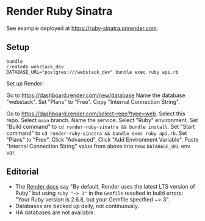 # Render Ruby Sinatra

See example deployed at
<https://ruby-sinatra.onrender.com>.

## Setup

```
bundle
createdb webstack_dev
DATABASE_URL="postgres:///webstack_dev" bundle exec ruby api.rb
```

Set up Render:

Go to <https://dashboard.render.com/new/database>
Name the database "webstack".
Set "Plans" to "Free".
Copy "Internal Connection String".

Go to <https://dashboard.render.com/select-repo?type=web>.
Select this repo.
Select `main` branch.
Name the service.
Select "Ruby" environment.
Set "Build command" to `cd render-ruby-sinatra && bundle install`.
Set "Start command" to `cd render-ruby-sinatra && bundle exec ruby api.rb`.
Set "Plans" to "Free".
Click "Advanced".
Click "Add Environment Variable".
Paste "Internal Connection String" value from above into new `DATABASE_URL` env var.

## Editorial

* The [Render docs](https://render.com/docs/deploy-rails#additional-notes) say
  "By default, Render uses the latest LTS version of Ruby" but using
  `ruby "~> 3"` in the `Gemfile` resulted in build errors:
  "Your Ruby version is 2.6.8, but your Gemfile specified ~> 3".
* Databases are backed up daily, not continuously.
* HA databases are not available.
